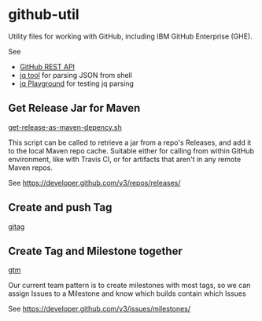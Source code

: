 # github-util
Utility files for working with GitHub, including IBM GitHub Enterprise (GHE).

See 
* [GitHub REST API](https://docs.github.com/en/rest)
* [jq tool](https://jqlang.github.io/jq/manual/) for parsing JSON from shell
* [jq Playground](https://jqplay.org/) for testing jq parsing

## Get Release Jar for Maven
[get-release-as-maven-depency.sh](get-release-as-maven-dependency.sh)

This script can be called to retrieve a jar from a repo's Releases, and add it to the local Maven repo cache. Suitable either for calling from within GitHub environment, like with Travis CI, or for artifacts that aren't in any remote Maven repos.

See https://developer.github.com/v3/repos/releases/

## Create and push Tag

[gitag](gitag)

## Create Tag and Milestone together

[gtm](gtm)

Our current team pattern is to create milestones with most tags, so we can assign Issues to a Milestone and know which builds contain which Issues

See https://developer.github.com/v3/issues/milestones/
